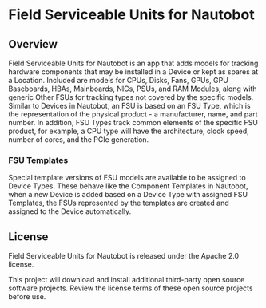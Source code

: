 # Field Serviceable Units for Nautobot

## Overview

Field Serviceable Units for Nautobot is an app that adds models for tracking hardware components that may be installed in a Device or kept as spares at a Location.
Included are models for CPUs, Disks, Fans, GPUs, GPU Baseboards, HBAs, Mainboards, NICs, PSUs, and RAM Modules, along with generic Other FSUs for tracking types not covered by the specific models.
Similar to Devices in Nautobot, an FSU is based on an FSU Type, which is the representation of the physical product - a manufacturer, name, and part number.
In addition, FSU Types track common elements of the specific FSU product, for example, a CPU type will have the architecture, clock speed, number of cores, and the PCIe generation.

### FSU Templates

Special template versions of FSU models are available to be assigned to Device Types.
These behave like the Component Templates in Nautobot, when a new Device is added based on a Device Type with assigned FSU Templates, the FSUs represented by the templates are created and assigned to the Device automatically.

## License

Field Serviceable Units for Nautobot is released under the Apache 2.0 license.

This project will download and install additional third-party open source software projects.
Review the license terms of these open source projects before use.
